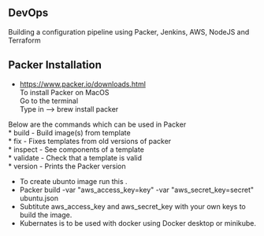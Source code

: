 ## DevOps
Building a configuration pipeline using Packer, Jenkins, AWS, NodeJS and Terraform

Packer Installation
----
*   https://www.packer.io/downloads.html    
To install Packer on MacOS   
Go to the terminal   
Type in --> brew install packer 

Below are the commands which can be used in Packer       
    *  build     -    Build image(s) from template       
    *  fix       -    Fixes templates from old versions of packer    
    *  inspect   -    See components of a template       
    *  validate  -    Check that a template is valid       
    *  version   -    Prints the Packer version          
*   To create ubunto image run this .     
*   Packer build -var "aws_access_key=key" -var "aws_secret_key=secret" ubuntu.json    
*   Subtitute aws_access_key and aws_secret_key with your own keys to build the image.
*   Kubernates is to be used with docker using Docker desktop or minikube.
